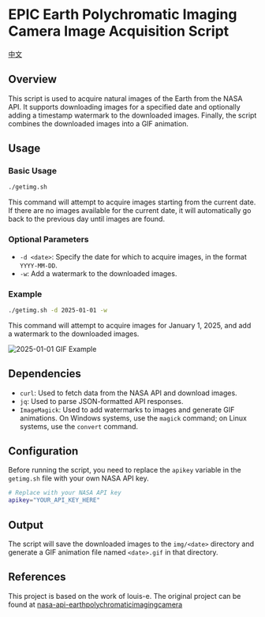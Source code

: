 <!-- README.md -->
# EPIC Earth Polychromatic Imaging Camera Image Acquisition Script
[中文](README_zh.md)

## Overview
This script is used to acquire natural images of the Earth from the NASA API. It supports downloading images for a specified date and optionally adding a timestamp watermark to the downloaded images. Finally, the script combines the downloaded images into a GIF animation.

## Usage
### Basic Usage
```bash
./getimg.sh
```
This command will attempt to acquire images starting from the current date. If there are no images available for the current date, it will automatically go back to the previous day until images are found.

### Optional Parameters
- `-d <date>`: Specify the date for which to acquire images, in the format `YYYY-MM-DD`.
- `-w`: Add a watermark to the downloaded images.

### Example
```bash
./getimg.sh -d 2025-01-01 -w
```
This command will attempt to acquire images for January 1, 2025, and add a watermark to the downloaded images.

![2025-01-01 GIF Example](example/2025-01-01.gif)

## Dependencies
- `curl`: Used to fetch data from the NASA API and download images.
- `jq`: Used to parse JSON-formatted API responses.
- `ImageMagick`: Used to add watermarks to images and generate GIF animations. On Windows systems, use the `magick` command; on Linux systems, use the `convert` command.

## Configuration
Before running the script, you need to replace the `apikey` variable in the `getimg.sh` file with your own NASA API key.

```bash
# Replace with your NASA API key
apikey="YOUR_API_KEY_HERE"
```

## Output
The script will save the downloaded images to the `img/<date>` directory and generate a GIF animation file named `<date>.gif` in that directory.

## References
This project is based on the work of louis-e. The original project can be found at [nasa-api-earthpolychromaticimagingcamera](https://github.com/louis-e/nasa-api-earthpolychromaticimagingcamera)
